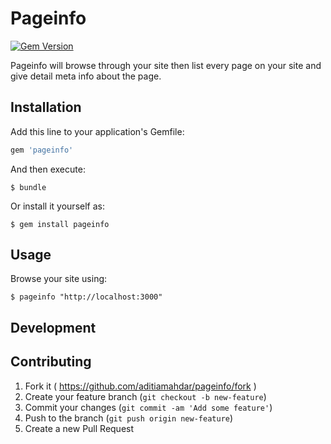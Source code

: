 # Pageinfo

[![Gem Version](https://badge.fury.io/rb/meta-tags.svg)](http://badge.fury.io/rb/meta-tags)

Pageinfo will browse through your site then list every page on your site and give detail meta info about the page.

## Installation

Add this line to your application's Gemfile:

```ruby
gem 'pageinfo'
```

And then execute:

    $ bundle

Or install it yourself as:

    $ gem install pageinfo

## Usage

Browse your site using:

    $ pageinfo "http://localhost:3000"

## Development

<!-- After checking out the repo, run `bin/setup` to install dependencies. Then, run `bin/console` for an interactive prompt that will allow you to experiment.

To install this gem onto your local machine, run `bundle exec rake install`. To release a new version, update the version number in `version.rb`, and then run `bundle exec rake release` to create a git tag for the version, push git commits and tags, and push the `.gem` file to [rubygems.org](https://rubygems.org). -->

## Contributing

1. Fork it ( https://github.com/aditiamahdar/pageinfo/fork )
2. Create your feature branch (`git checkout -b new-feature`)
3. Commit your changes (`git commit -am 'Add some feature'`)
4. Push to the branch (`git push origin new-feature`)
5. Create a new Pull Request
